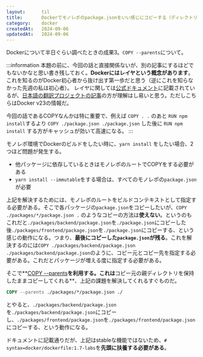 ```yaml
---
layout:      til
title:       Dockerでモノレポのpackage.jsonをいい感じにコピーする（ディレクトリ構造を維持しつつコピーする）
category:    docker
createdAt:   2024-09-06
updatedAt:   2024-09-06
---
```


Dockerについて半日ぐらい調べたときの成果3。`COPY --parents`について。

:::information
本題の前に、今回の話と直接関係ないが、別の記事にするほどでもないかなと思い書き残しておく。**Dockerにはレイヤという概念があります**。これを知るのがDocker初心者から抜け出す第一歩だと思う（逆にこれを知らなかった先週の私は初心者）。
レイヤに関しては[公式ドキュメント](https://docs.docker.com/get-started/docker-concepts/building-images/writing-a-dockerfile/)に記載されているが、[日本語の翻訳プロジェクトの記事](https://docs.docker.jp/build/guide/layers.html)の方が理解はし易いと思う。ただしこちらはDocker v23の情報だ。

今回の話であるCOPYなんかは特に重要で、例えば `COPY . .` のあと `RUN npm install`するより `COPY ./package.json ./package.json` した後に `RUN npm install` する方がキャッシュが効いて高速になる。
:::

モノレポ環境でDockerのビルドをしたい時に、`yarn install` をしたい場合、2つほど問題が発生する。

- 他パッケージに依存しているときはモノレポのルートでCOPYをする必要がある
- `yarn install --immutable`をする場合は、すべてのモノレポの`package.json`が必要

上記を解決するためには、モノレポのルートをビルドコンテキストとして指定する必要がある。そこで各パッケージの`package.json`をコピーしたいが、`COPY ./packages/*/package.json .` のようなコピーの方法は**使えない**。というのもこれだと`./packages/backend/package.json`を`./package.json`にコピーした後`./packages/frontend/package.json`を`./package.json`にコピーする、という感じの動作になる。つまり、**最後にコピーした`package.json`が残る**。これを解決するのには`COPY ./packages/backend/package.json ./packages/backend/package.json`のように、コピー元とコピー先を指定する必要がある。これだとパッケージが増える度に指定する必要がある。

そこで**[COPY --parents](https://docs.docker.com/reference/dockerfile/#copy---parents)**を利用する。これは**コピー元の親ディレクトリを保持したままコピーしてくれる**、上記の課題を解決してくれるすぐものだ。

```dockerfile
COPY --parents ./packages/*/package.json ./
```

とやると、`./packages/backend/package.json`を`./packages/backend/package.json`にコピーし、`./packages/frontend/package.json`を`./packages/frontend/package.json`にコピーする、という動作になる。

ドキュメントに記載通りだが、上記はstableな機能ではないため、`# syntax=docker/dockerfile:1.7-labs`を**先頭に扶養する必要がある**。
